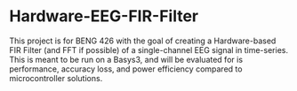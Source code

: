 # Hardware-EEG-FIR-Filter
This project is for BENG 426 with the goal of creating a Hardware-based FIR Filter (and FFT if possible) of a single-channel EEG signal in time-series. This is meant to be run on a Basys3, and will be evaluated for is performance, accuracy loss, and power efficiency compared to microcontroller solutions.
